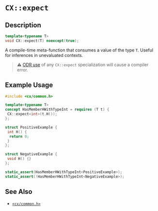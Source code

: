 # `CX::expect`
## Description
<area id="no-interactive-code"></area>
```c++
template<typename T>
void CX::expect(T) noexcept(true);
```
A compile-time meta-function that consumes a value of the type
`T`. Useful for inferences in unevaluated contexts.

> ⚠️
> [ODR use](https://en.cppreference.com/w/cpp/language/definition#ODR-use) of
> any `CX::expect` specialization will cause a compiler error.

## Example Usage
```c++
#include <cx/common.h>

template<typename T>
concept HasMemberHWithTypeInt = requires (T t) {
 CX::expect<int>(t.H());
};

struct PositiveExample {
 int H() {
  return 0;
 }
};

struct NegativeExample {
 void H() {}
};

static_assert(HasMemberHWithTypeInt<PositiveExample>);
static_assert(!HasMemberHWithTypeInt<NegativeExample>);
```

## See Also
 - [`<cx/common.h>`](../cx_common_h.md)
